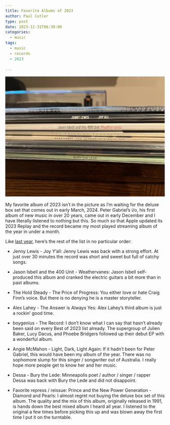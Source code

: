 ```yaml
---
title: Favorite Albums of 2023
author: Paul Cutler 
type: post 
date: 2023-12-31T06:30:00
categories:
  - music
tags:
  - music
  - records
  - 2023

---
```

![My favorite records of 2023](2023-records.jpeg)

My favorite album of 2023 isn’t in the picture as I’m waiting for the deluxe box set that comes out in early March, 2024.  Peter Gabriel’s i/o, his first album of new music in over 20 years, came out in early December and I have literally listened to nothing but this.  So much so that Apple updated its 2023 Replay and the record became my most played streaming album of the year in under a month.

Like [last year](https://paulcutler.org/posts/2022/12/favorite-albums-of-2022/), here’s the rest of the list in no particular order:

* Jenny Lewis - Joy Y’all:  Jenny Lewis was back with a strong effort.  At just over 30 minutes the record was short and sweet but full of catchy songs.
* Jason Isbell and the 400 Unit - Weathervanes:  Jason Isbell self-produced this album and cranked the electric guitars a bit more than in past albums.
* The Hold Steady - The Price of Progress: You either love or hate Craig Finn’s voice.  But there is no denying he is a master storyteller.
* Alex Lahey - The Answer is Always Yes: Alex Lahey’s third album is just a rockin’ good time.
* boygenius - The Record: I don’t know what I can say that hasn’t already been said on every Best of 2023 list already.  The supergroup of Julien Baker, Lucy Dacus, and Phoebe Bridgers followed up their debut EP with a wonderful album.
* Angie McMahon - Light, Dark, Light Again: If it hadn’t been for Peter Gabriel, this would have been my album of the year.  There was no sophomore slump for this singer / songwriter out of Australia.  I really hope more people get to know her and her music.
* Dessa - Bury the Lede: Minneapolis poet / author / singer / rapper Dessa was back with Bury the Lede and did not disappoint.

* Favorite repress / reissue: Prince and the New Power Generation - Diamond and Pearls: I almost regret not buying the deluxe box set of this album.  The quality and the mix of this album, originally released in 1991, is hands down the best mixed album I heard all year.  I listened to the original a few times before picking this up and was blown away the first time I put it on the turntable.
